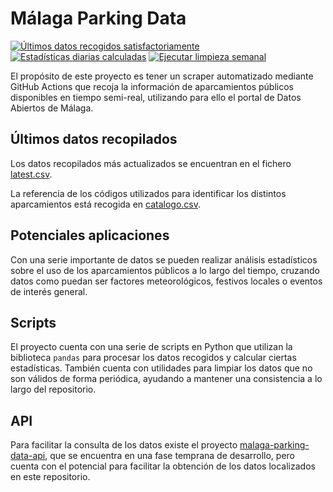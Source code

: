 # Málaga Parking Data
[![Últimos datos recogidos satisfactoriamente](https://github.com/javi-aranda/malaga-parking-data/actions/workflows/update_data.yml/badge.svg)](https://github.com/javi-aranda/malaga-parking-data/actions/workflows/update_data.yml)
[![Estadísticas diarias calculadas](https://github.com/javi-aranda/malaga-parking-data/actions/workflows/compute_daily.yml/badge.svg)](https://github.com/javi-aranda/malaga-parking-data/actions/workflows/compute_daily.yml)
[![Ejecutar limpieza semanal](https://github.com/javi-aranda/malaga-parking-data/actions/workflows/cleanup_weekly.yml/badge.svg)](https://github.com/javi-aranda/malaga-parking-data/actions/workflows/cleanup_weekly.yml)

El propósito de este proyecto es tener un scraper automatizado mediante GitHub Actions que recoja
la información de aparcamientos públicos disponibles en tiempo semi-real, utilizando para ello
el portal de Datos Abiertos de Málaga.

## Últimos datos recopilados
Los datos recopilados más actualizados se encuentran en el fichero [latest.csv](https://github.com/javi-aranda/malaga-parking-data/blob/master/latest.csv).

La referencia de los códigos utilizados para identificar los distintos aparcamientos está recogida
en [catalogo.csv](https://github.com/javi-aranda/malaga-parking-data/blob/master/catalogo.csv).

## Potenciales aplicaciones
Con una serie importante de datos se pueden realizar análisis estadísticos sobre el uso de los
aparcamientos públicos a lo largo del tiempo, cruzando datos como puedan ser factores meteorológicos,
festivos locales o eventos de interés general.

## Scripts
El proyecto cuenta con una serie de scripts en Python que utilizan la biblioteca `pandas` para procesar 
los datos recogidos y calcular ciertas estadísticas. También cuenta con utilidades para limpiar los 
datos que no son válidos de forma periódica, ayudando a mantener una consistencia a lo largo del repositorio.

## API
Para facilitar la consulta de los datos existe el proyecto [malaga-parking-data-api](https://github.com/javi-aranda/malaga-parking-data-api),
que se encuentra en una fase temprana de desarrollo, pero cuenta con el potencial para facilitar la
obtención de los datos localizados en este repositorio.
